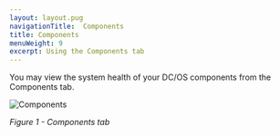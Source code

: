 ```yaml
---
layout: layout.pug
navigationTitle:  Components
title: Components
menuWeight: 9
excerpt: Using the Components tab
---
```


You may view the system health of your DC/OS components from the Components tab.

![Components](/1.11/img/components-ee.png)

<p><i>Figure 1 - Components tab</i></p>
